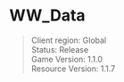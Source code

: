# WW_Data

> Client region: Global</br>
> Status: Release</br>
> Game Version: 1.1.0</br>
> Resource Version: 1.1.7</br>
